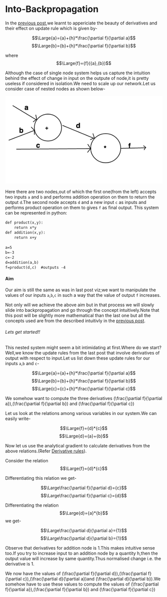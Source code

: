 # Into-Backpropagation

In the [previous post](https://jasdeep06.github.io/posts/towards-backpropagation/),we learnt to appericiate the beauty of derivatives and their effect on update rule which is given by-

$$\Large{a}={a}+{h}*\frac{\partial f}{\partial a}$$
$$\Large{b}={b}+{h}*\frac{\partial f}{\partial b}$$

where 
$$\Large{f}={f}({a},{b})$$



Although the case of single node system helps us capture the intuition behind the effect of change in input on the outpute of node,it is pretty useless if considered in isolation.We need to scale up our network.Let us consider case of nested nodes as shown below-

![nested](https://github.com/jasdeep06/jasdeep06.github.io/blob/master/posts/into-backpropagation/images/nested.png?raw=true)

Here there are two nodes,out of which the first one(from the left) accepts two inputs `a` and `b` and performs addition operation on them to return the output `d`.The second node accepts `d` and a new input `c` as inputs and performs product operation on them to gives `f` as final output.
This system can be represented in python:
		    
    def product(x,y):
    	return x*y
    def addition(x,y):
    	return x+y

	a=5
	b=-3
	c=-2
	d=addition(a,b)
	f=product(d,c)	#outputs -4

#### Aim
Our aim is still the same as was in last post viz;we want to manipulate the values of our inputs `a`,`b`,`c` in such a way that the value of output `f` increases.

Not only will we achieve the above aim but in that process we will slowly slide into backpropagation and go through the concept intuitively.Note that this post will be slightly more mathematical than the last one but all the concepts used are from the described intuitivly in the [previous post](https://jasdeep06.github.io/posts/towards-backpropagation/).

###### Lets get started!!

This nested system might seem a bit intimidating at first.Where do we start?Well,we know the update rules from the last post that involve derivatives of output with respect to input.Let us list down these update rules for our inputs `a`,`b` and `c`-

$$\Large{a}={a}+{h}*\frac{\partial f}{\partial a}$$
$$\Large{b}={b}+{h}*\frac{\partial f}{\partial b}$$
$$\Large{c}={c}+{h}*\frac{\partial f}{\partial c}$$

We somehow want to compute the three derivatives (\\frac{\partial f}{\partial a}\),(\\frac{\partial f}{\partial b}\) and (\\frac{\partial f}{\partial c}\)

Let us look at the relations among various variables in our system.We can easily write-

$$\Large{f}={d}*{c}$$
$$\Large{d}={a}+{b}$$

Now let us use the analytical gradient to calculate derivatives from the above relations.(Refer [Derivative rules](https://www.mathsisfun.com/calculus/derivatives-rules.html)).

Consider the relation $$\Large{f}={d}*{c}$$

Differentiating this relation we get-

$$\Large\frac{\partial f}{\partial d}={c}$$
$$\Large\frac{\partial f}{\partial c}={d}$$

Differentiating the relation $$\Large{d}={a}*{b}$$ we get-

$$\Large\frac{\partial d}{\partial a}={1}$$
$$\Large\frac{\partial d}{\partial b}={1}$$

Observe that derivatives for addition node is 1.This makes intuitive sense too.If you try to increase input to an addition node by a quantity h,then the output value will increase by same quantity.Thus normalised change i.e. the derivative is 1.

We now have the values of (\\frac{\partial f}{\partial d}\),(\\frac{\partial f}{\partial c}\),(\\frac{\partial d}{\partial a}\)and (\\frac{\partial d}{\partial b}\).We somehow have to use these values to compute the values of (\\frac{\partial f}{\partial a}\),(\\frac{\partial f}{\partial b}\) and (\\frac{\partial f}{\partial c}\)






